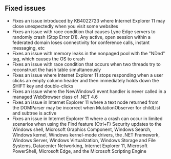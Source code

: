 ## Fixed issues
- Fixes an issue introduced by KB4022723 where Internet Explorer 11 may close unexpectedly when you visit some websites
- Fixes an issue with race condition that causes Lync Edge servers to randomly crash (Stop Error D1). Any active, open session within a federated domain loses connectivity for conference calls, instant messaging, etc
- Fixes an issue with memory leaks in the nonpaged pool with the "NDnd" tag, which causes the OS to crash
- Fixes an issue with race condition that occurs when two threads try to reconstruct the hash table simultaneously
- Fixes an issue where Internet Explorer 11 stops responding when a user clicks an empty column header and then immediately holds down the SHIFT key and double-clicks
- Fixes an issue where the NewWindow3 event handler is never called in a managed WebBrowser class of .NET 4.6
- Fixes an issue in Internet Explorer 11 where a text node returned from the DOMParser may be incorrect when MutationObserver for childList and subtree is active
- Fixes an issue in Internet Explorer 11 where a crash can occur in limited scenarios when using the Find feature (Ctrl+F)
Security updates to the Windows shell, Microsoft Graphics Component, Windows Search, Windows kernel, Windows kernel-mode drivers, the .NET Framework, Windows Server, Windows Virtualization, Windows Storage and File Systems, Datacenter Networking, Internet Explorer 11, Microsoft PowerShell, Microsoft Edge, and the Microsoft Scripting Engine
